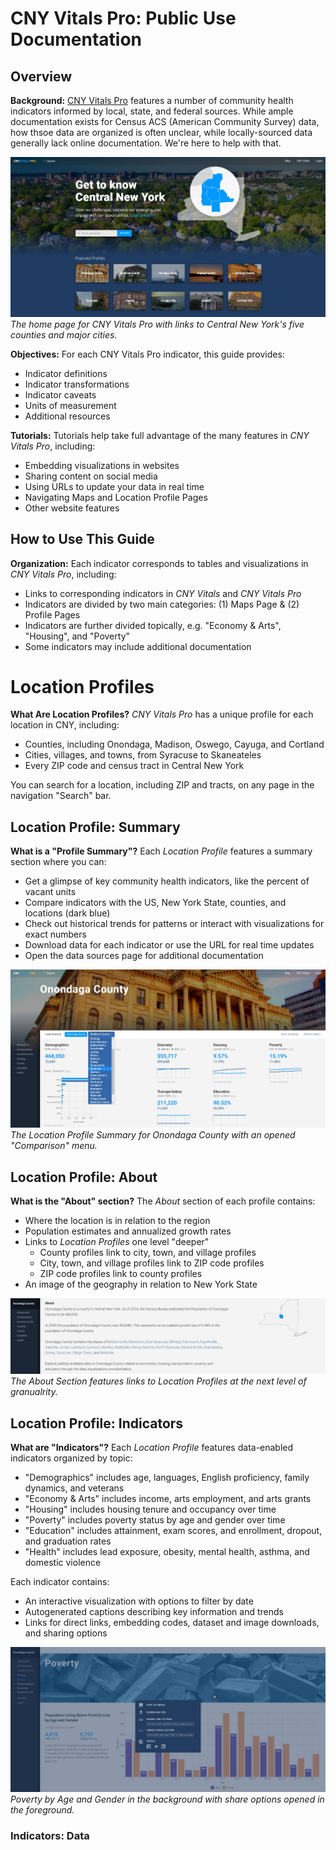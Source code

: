 # CNY Vitals Pro: Public Use Documentation

## Overview

**Background:** [CNY Vitals Pro](https://pro.cnyvitals.org/) features a number of community health indicators informed by local, state, and federal sources. While ample documentation exists for Census ACS (American Community Survey) data, how thsoe data are organized is often unclear, while locally-sourced data generally lack online documentation. We're here to help with that.

![Home Screen](https://raw.githubusercontent.com/jamisoncrawford/MetaVitals/master/Images/home_screen_img.jpg)
*The home page for CNY Vitals Pro with links to Central New York's five counties and major cities.*

**Objectives:** For each CNY Vitals Pro indicator, this guide provides:

* Indicator definitions
* Indicator transformations
* Indicator caveats
* Units of measurement
* Additional resources

**Tutorials:** Tutorials help take full advantage of the many features in *CNY Vitals Pro*, including:

* Embedding visualizations in websites
* Sharing content on social media
* Using URLs to update your data in real time
* Navigating Maps and Location Profile Pages
* Other website features

## How to Use This Guide

**Organization:** Each indicator corresponds to tables and visualizations in *CNY Vitals Pro*, including:

* Links to corresponding indicators in *CNY Vitals* and *CNY Vitals Pro*
* Indicators are divided by two main categories: (1) Maps Page & (2) Profile Pages
* Indicators are further divided topically, e.g. "Economy & Arts", "Housing", and "Poverty"
* Some indicators may include additional documentation

# Location Profiles

**What Are Location Profiles?** *CNY Vitals Pro* has a unique profile for each location in CNY, including:

* Counties, including Onondaga, Madison, Oswego, Cayuga, and Cortland
* Cities, villages, and towns, from Syracuse to Skaneateles
* Every ZIP code and census tract in Central New York

You can search for a location, including ZIP and tracts, on any page in the navigation "Search" bar.

## Location Profile: Summary

**What is a "Profile Summary"?** Each *Location Profile* features a summary section where you can:

* Get a glimpse of key community health indicators, like the percent of vacant units
* Compare indicators with the US, New York State, counties, and locations (dark blue)
* Check out historical trends for patterns or interact with visualizations for exact numbers
* Download data for each indicator or use the URL for real time updates
* Open the data sources page for additional documentation

![Profile Summary](https://raw.githubusercontent.com/jamisoncrawford/MetaVitals/master/Images/splash_summary_img.jpg)
*The Location Profile Summary for Onondaga County with an opened "Comparison" menu.*

## Location Profile: About

**What is the "About" section?** The *About* section of each profile contains:

* Where the location is in relation to the region
* Population estimates and annualized growth rates
* Links to *Location Profiles* one level "deeper"
  - County profiles link to city, town, and village profiles
  - City, town, and village profiles link to ZIP code profiles
  - ZIP code profiles link to county profiles
* An image of the geography in relation to New York State

![About Section](https://raw.githubusercontent.com/jamisoncrawford/MetaVitals/master/Images/about_section_img.jpg)
*The About Section features links to Location Profiles at the next level of granualrity.*

## Location Profile: Indicators

**What are "Indicators"?** Each *Location Profile* features data-enabled indicators organized by topic:

* "Demographics" includes age, languages, English proficiency, family dynamics, and veterans
* "Economy & Arts" includes income, arts employment, and arts grants
* "Housing" includes housing tenure and occupancy over time
* "Poverty" includes poverty status by age and gender over time
* "Education" includes attainment, exam scores, and enrollment, dropout, and graduation rates
* "Health" includes lead exposure, obesity, mental health, asthma, and domestic violence

Each indicator contains:

* An interactive visualization with options to filter by date
* Autogenerated captions describing key information and trends
* Links for direct links, embedding codes, dataset and image downloads, and sharing options

![Indicator Overview](https://raw.githubusercontent.com/jamisoncrawford/MetaVitals/master/Images/indicator_img.jpg)
*Poverty by Age and Gender in the background with share options opened in the foreground.*

### Indicators: Data

